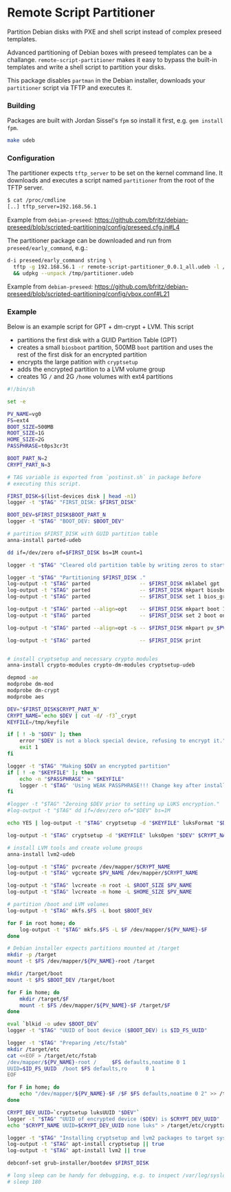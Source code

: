 # Remote Script Partitioner

Partition Debian disks with PXE and shell script instead of complex
preseed templates.

Advanced partitioning of Debian boxes with preseed templates can be a
challange.  `remote-script-partitioner` makes it easy to bypass the
built-in templates and write a shell script to partition your disks.

This package disables `partman` in the Debian installer, downloads
your `partitioner` script via TFTP and executes it.

### Building

Packages are built with Jordan Sissel's `fpm` so install it first,
e.g. `gem install fpm`.

```bash
make udeb
```

### Configuration

The partitioner expects `tftp_server` to be set on the kernel
command line.  It downloads and executes a script named
`partitioner` from the root of the TFTP server.


```bash
$ cat /proc/cmdline
[..] tftp_server=192.168.56.1
```

Example from `debian-preseed`:
<https://github.com/bfritz/debian-preseed/blob/scripted-partitioning/config/preseed.cfg.in#L4>

The partitioner package can be downloaded and run from
`preseed/early_command`, e.g.:

```bash
d-i preseed/early_command string \
  tftp -g 192.168.56.1 -r remote-script-partitioner_0.0.1_all.udeb -l /tmp/partitioner.udeb \
  && udpkg --unpack /tmp/partitioner.udeb
```

Example from `debian-preseed`:
<https://github.com/bfritz/debian-preseed/blob/scripted-partitioning/config/vbox.conf#L21>


### Example

Below is an example script for GPT + dm-crypt + LVM.  This script

* partitions the first disk with a GUID Partition Table (GPT)
* creates a small `biosboot` partition, 500MB `boot` partition
  and uses the rest of the first disk for an encrypted partition
* encrypts the large patition with `cryptsetup`
* adds the encrypted partition to a LVM volume group
* creates 1G `/` and 2G `/home` volumes with ext4 partitions

```bash
#!/bin/sh

set -e

PV_NAME=vg0
FS=ext4
BOOT_SIZE=500MB
ROOT_SIZE=1G
HOME_SIZE=2G
PASSPHRASE=t0ps3cr3t

BOOT_PART_N=2
CRYPT_PART_N=3

# TAG variable is exported from `postinst.sh` in package before
# executing this script.

FIRST_DISK=$(list-devices disk | head -n1)
logger -t "$TAG" "FIRST_DISK: $FIRST_DISK"

BOOT_DEV=$FIRST_DISK$BOOT_PART_N
logger -t "$TAG" "BOOT_DEV: $BOOT_DEV"

# partition $FIRST_DISK with GUID partition table
anna-install parted-udeb

dd if=/dev/zero of=$FIRST_DISK bs=1M count=1

logger -t "$TAG" "Cleared old partition table by writing zeros to start of $FIRST_DISK ."

logger -t "$TAG" "Partitioning $FIRST_DISK ."
log-output -t "$TAG" parted                -- $FIRST_DISK mklabel gpt
log-output -t "$TAG" parted                -- $FIRST_DISK mkpart biosboot 8192s 16383s
log-output -t "$TAG" parted                -- $FIRST_DISK set 1 bios_grub on

log-output -t "$TAG" parted --align=opt    -- $FIRST_DISK mkpart boot 16384s $BOOT_SIZE
log-output -t "$TAG" parted                -- $FIRST_DISK set 2 boot on

log-output -t "$TAG" parted --align=opt -s -- $FIRST_DISK mkpart pv_$PV_NAME $BOOT_SIZE -1

log-output -t "$TAG" parted                -- $FIRST_DISK print


# install cryptsetup and necessary crypto modules
anna-install crypto-modules crypto-dm-modules cryptsetup-udeb

depmod -ae
modprobe dm-mod
modprobe dm-crypt
modprobe aes

DEV="$FIRST_DISK$CRYPT_PART_N"
CRYPT_NAME=`echo $DEV | cut -d/ -f3`_crypt
KEYFILE=/tmp/keyfile

if [ ! -b "$DEV" ]; then
    error "$DEV is not a block special device, refusing to encrypt it."
    exit 1
fi

logger -t "$TAG" "Making $DEV an encrypted partition"
if [ ! -e "$KEYFILE" ]; then
    echo -n "$PASSPHRASE" > "$KEYFILE"
    logger -t "$TAG" 'Using WEAK PASSPHRASE!!! Change key after installation finishes!'
fi

#logger -t "$TAG" "Zeroing $DEV prior to setting up LUKS encryption."
#log-output -t "$TAG" dd if=/dev/zero of="$DEV" bs=1M

echo YES | log-output -t "$TAG" cryptsetup -d "$KEYFILE" luksFormat "$DEV"

log-output -t "$TAG" cryptsetup -d "$KEYFILE" luksOpen "$DEV" $CRYPT_NAME

# install LVM tools and create volume groups
anna-install lvm2-udeb

log-output -t "$TAG" pvcreate /dev/mapper/$CRYPT_NAME
log-output -t "$TAG" vgcreate $PV_NAME /dev/mapper/$CRYPT_NAME

log-output -t "$TAG" lvcreate -n root -L $ROOT_SIZE $PV_NAME
log-output -t "$TAG" lvcreate -n home -L $HOME_SIZE $PV_NAME

# partition /boot and LVM volumes
log-output -t "$TAG" mkfs.$FS -L boot $BOOT_DEV

for F in root home; do
    log-output -t "$TAG" mkfs.$FS -L $F /dev/mapper/${PV_NAME}-$F
done

# Debian installer expects partitions mounted at /target
mkdir -p /target
mount -t $FS /dev/mapper/${PV_NAME}-root /target

mkdir /target/boot
mount -t $FS $BOOT_DEV /target/boot

for F in home; do
    mkdir /target/$F
    mount -t $FS /dev/mapper/${PV_NAME}-$F /target/$F
done

eval `blkid -o udev $BOOT_DEV`
logger -t "$TAG" "UUID of boot device ($BOOT_DEV) is $ID_FS_UUID"

logger -t "$TAG" "Preparing /etc/fstab"
mkdir /target/etc
cat <<EOF > /target/etc/fstab
/dev/mapper/${PV_NAME}-root /     $FS defaults,noatime 0 1
UUID=$ID_FS_UUID  /boot $FS defaults,ro      0 1
EOF

for F in home; do
    echo "/dev/mapper/${PV_NAME}-$F /$F $FS defaults,noatime 0 2" >> /target/etc/fstab
done

CRYPT_DEV_UUID=`cryptsetup luksUUID "$DEV"`
logger -t "$TAG" "UUID of encrypted device ($DEV) is $CRYPT_DEV_UUID"
echo "$CRYPT_NAME UUID=$CRYPT_DEV_UUID none luks" > /target/etc/crypttab

logger -t "$TAG" "Installing cryptsetup and lvm2 packages to target system."
log-output -t "$TAG" apt-install cryptsetup || true
log-output -t "$TAG" apt-install lvm2 || true

debconf-set grub-installer/bootdev $FIRST_DISK

# long sleep can be handy for debugging, e.g. to inspect /var/log/syslog
# sleep 180
```
